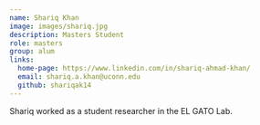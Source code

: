 ```yaml
---
name: Shariq Khan
image: images/shariq.jpg
description: Masters Student
role: masters
group: alum
links:
  home-page: https://www.linkedin.com/in/shariq-ahmad-khan/
  email: shariq.a.khan@uconn.edu 
  github: shariqak14
---
```


Shariq worked as a student researcher in the EL GATO Lab.